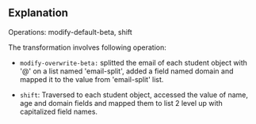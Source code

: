 ## Explanation

Operations: modify-default-beta, shift 

The transformation involves following operation:

* `modify-overwrite-beta:` splitted the email of each student object with '@' on a list named 'email-split', added a field named domain and mapped it to the value from 'email-split' list.

* `shift`: Traversed to each student object, accessed the value of name, age and domain fields and mapped them to list 2 level up with capitalized field names.